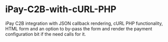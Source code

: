 # iPay-C2B-with-cURL-PHP
iPay C2B integration with JSON callback rendering, cURL PHP functionality, HTML form and an option to by-pass the form and render the payment configuration bit if the need calls for it.
